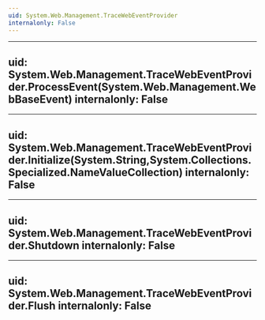 ```yaml
---
uid: System.Web.Management.TraceWebEventProvider
internalonly: False
---
```


---
uid: System.Web.Management.TraceWebEventProvider.ProcessEvent(System.Web.Management.WebBaseEvent)
internalonly: False
---

---
uid: System.Web.Management.TraceWebEventProvider.Initialize(System.String,System.Collections.Specialized.NameValueCollection)
internalonly: False
---

---
uid: System.Web.Management.TraceWebEventProvider.Shutdown
internalonly: False
---

---
uid: System.Web.Management.TraceWebEventProvider.Flush
internalonly: False
---
